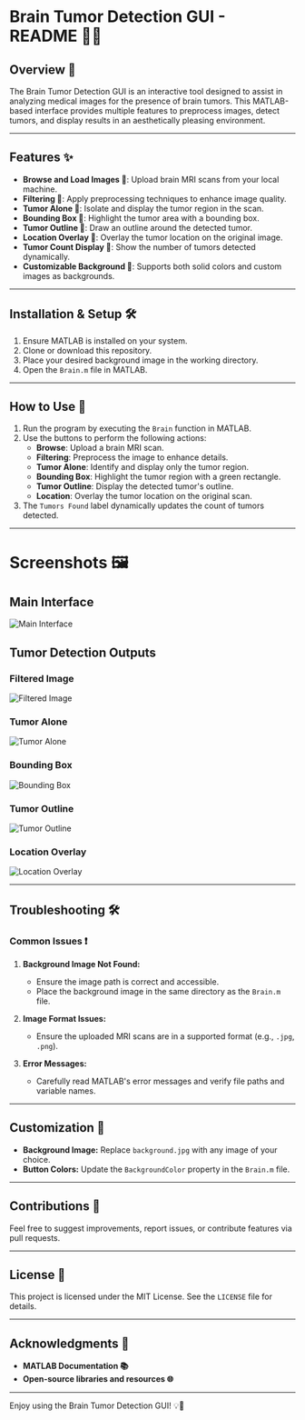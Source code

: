 # Brain Tumor Detection GUI - README 📖🧠

## Overview 🎯

The Brain Tumor Detection GUI is an interactive tool designed to assist in analyzing medical images for the presence of brain tumors. This MATLAB-based interface provides multiple features to preprocess images, detect tumors, and display results in an aesthetically pleasing environment.

---

## Features ✨

- **Browse and Load Images 📂**: Upload brain MRI scans from your local machine.
- **Filtering 🧹**: Apply preprocessing techniques to enhance image quality.
- **Tumor Alone 🧠**: Isolate and display the tumor region in the scan.
- **Bounding Box 🔳**: Highlight the tumor area with a bounding box.
- **Tumor Outline 🎨**: Draw an outline around the detected tumor.
- **Location Overlay 📍**: Overlay the tumor location on the original image.
- **Tumor Count Display 🧾**: Show the number of tumors detected dynamically.
- **Customizable Background 🌌**: Supports both solid colors and custom images as backgrounds.

---

## Installation & Setup 🛠️

1. Ensure MATLAB is installed on your system.
2. Clone or download this repository.
3. Place your desired background image in the working directory.
4. Open the `Brain.m` file in MATLAB.

---

## How to Use 🚀

1. Run the program by executing the `Brain` function in MATLAB.
2. Use the buttons to perform the following actions:
   - **Browse**: Upload a brain MRI scan.
   - **Filtering**: Preprocess the image to enhance details.
   - **Tumor Alone**: Identify and display only the tumor region.
   - **Bounding Box**: Highlight the tumor region with a green rectangle.
   - **Tumor Outline**: Display the detected tumor's outline.
   - **Location**: Overlay the tumor location on the original scan.
3. The `Tumors Found` label dynamically updates the count of tumors detected.

---

# Screenshots 🖼️

## Main Interface
![Main Interface](images/main_interface.png)

## Tumor Detection Outputs
### Filtered Image
![Filtered Image](images/filtered_image.png)

### Tumor Alone
![Tumor Alone](images/tumor_alone.png)

### Bounding Box
![Bounding Box](images/bounding_box.png)

### Tumor Outline
![Tumor Outline](images/tumor_outline.png)

### Location Overlay
![Location Overlay](images/location_overlay.png)


---

## Troubleshooting 🛠️

### Common Issues ❗

1. **Background Image Not Found:**
   - Ensure the image path is correct and accessible.
   - Place the background image in the same directory as the `Brain.m` file.

2. **Image Format Issues:**
   - Ensure the uploaded MRI scans are in a supported format (e.g., `.jpg`, `.png`).

3. **Error Messages:**
   - Carefully read MATLAB's error messages and verify file paths and variable names.

---

## Customization 🎨

- **Background Image:** Replace `background.jpg` with any image of your choice.
- **Button Colors:** Update the `BackgroundColor` property in the `Brain.m` file.

---

## Contributions 🤝

Feel free to suggest improvements, report issues, or contribute features via pull requests.

---

## License 📜

This project is licensed under the MIT License. See the `LICENSE` file for details.

---

## Acknowledgments 🙌

- **MATLAB Documentation 📚**
- **Open-source libraries and resources 🌐**

---

Enjoy using the Brain Tumor Detection GUI! 💡🧠
